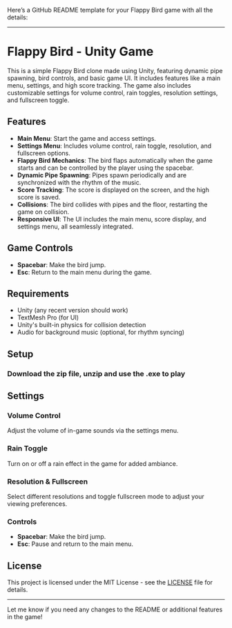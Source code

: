 Here’s a GitHub README template for your Flappy Bird game with all the details:

---

# Flappy Bird - Unity Game

This is a simple Flappy Bird clone made using Unity, featuring dynamic pipe spawning, bird controls, and basic game UI. It includes features like a main menu, settings, and high score tracking. The game also includes customizable settings for volume control, rain toggles, resolution settings, and fullscreen toggle.

## Features

- **Main Menu**: Start the game and access settings.
- **Settings Menu**: Includes volume control, rain toggle, resolution, and fullscreen options.
- **Flappy Bird Mechanics**: The bird flaps automatically when the game starts and can be controlled by the player using the spacebar.
- **Dynamic Pipe Spawning**: Pipes spawn periodically and are synchronized with the rhythm of the music.
- **Score Tracking**: The score is displayed on the screen, and the high score is saved.
- **Collisions**: The bird collides with pipes and the floor, restarting the game on collision.
- **Responsive UI**: The UI includes the main menu, score display, and settings menu, all seamlessly integrated.

## Game Controls

- **Spacebar**: Make the bird jump.
- **Esc**: Return to the main menu during the game.
  
## Requirements

- Unity (any recent version should work)
- TextMesh Pro (for UI)
- Unity's built-in physics for collision detection
- Audio for background music (optional, for rhythm syncing)

## Setup

### Download the zip file, unzip and use the .exe to play

## Settings

### Volume Control
Adjust the volume of in-game sounds via the settings menu.

### Rain Toggle
Turn on or off a rain effect in the game for added ambiance.

### Resolution & Fullscreen
Select different resolutions and toggle fullscreen mode to adjust your viewing preferences.

### Controls
- **Spacebar**: Make the bird jump.
- **Esc**: Pause and return to the main menu.

## License

This project is licensed under the MIT License - see the [LICENSE](LICENSE) file for details.

---

Let me know if you need any changes to the README or additional features in the game!
